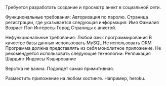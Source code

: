 ﻿Требуется разработать создание и просмотр анект в социальной сети.

Функциональные требования:
Авторизация по паролю.
Страница регистрации, где указывается следующая информация:
	Имя
	Фамилия
	Возраст
	Пол
	Интересы
	Город
Страницы с анкетой.

Нефункциональные требования:
	Любой язык программирования
	В качестве базы данных использовать MySQL
	Не использовать ORM
	Программа должна представлять из себя монолитное приложение.
	Не рекомендуется использовать следующие технологии:
	Репликация
	Шардинг
	Индексы
	Кэширование


Верстка не важна. Подойдет самая примитивная.

Разместить приложение на любом хостинге. Например, heroku.
